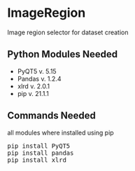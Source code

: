 # ImageRegion
Image region selector for dataset creation

## Python Modules Needed ##
 - PyQT5   v. 5.15
 - Pandas  v. 1.2.4
 - xlrd    v. 2.0.1
 - pip     v. 21.1.1
  
## Commands Needed ##
all modules where installed using pip
<pre>
pip install PyQT5
pip install pandas
pip install xlrd
</pre>
